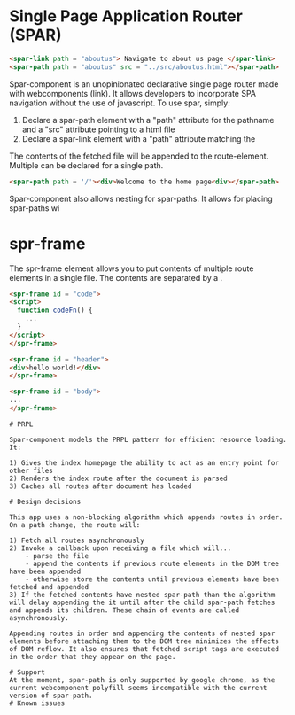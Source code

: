# Single Page Application Router (SPAR)

```html
<spar-link path = "aboutus"> Navigate to about us page </spar-link>
<spar-path path = "aboutus" src = "../src/aboutus.html"></spar-path>
```
Spar-component is an unopinionated declarative single page router made with webcomponents (link). It allows developers to incorporate SPA navigation without the use of javascript. To use spar, simply:

1) Declare a spar-path element with a "path" attribute for the pathname and a "src" attribute pointing to a html file
2) Declare a spar-link element with a "path" attribute matching the <spar-path>

The contents of the fetched file will be appended to the route-element. Multiple <spar-path> can be declared for a single path.

```html
<spar-path path = '/'><div>Welcome to the home page<div></spar-path>
```

Spar-component also allows nesting for spar-paths. It allows for placing spar-paths wi

# spr-frame

The spr-frame element allows you to put contents of multiple route elements in a single file. The contents are separated by a <spr-frame>.

```html
<spr-frame id = "code">
<script>
  function codeFn() {
    ...
  }
</script>
</spr-frame>

<spr-frame id = "header">
<div>hello world!</div>
</spr-frame>

<spr-frame id = "body">
...
</spr-frame>
```
<spar-path  path="/helloworld" frame-id="code" src="helloworld.html"></spar-path>
<spar-path path="/helloworld" frame-id="header" src="helloworld.html"></spar-path>
<spar-path path="/helloworld" frame-id="body" src="helloworld.html"></spar-path>
```
# PRPL

Spar-component models the PRPL pattern for efficient resource loading. It:

1) Gives the index homepage the ability to act as an entry point for other files
2) Renders the index route after the document is parsed
3) Caches all routes after document has loaded

# Design decisions

This app uses a non-blocking algorithm which appends routes in order. On a path change, the route will:

1) Fetch all routes asynchronously
2) Invoke a callback upon receiving a file which will...
    - parse the file
    - append the contents if previous route elements in the DOM tree have been appended
    - otherwise store the contents until previous elements have been fetched and appended
3) If the fetched contents have nested spar-path than the algorithm will delay appending the it until after the child spar-path fetches and appends its children. These chain of events are called asynchronously.  

Appending routes in order and appending the contents of nested spar elements before attaching them to the DOM tree minimizes the effects of DOM reflow. It also ensures that fetched script tags are executed in the order that they appear on the page.  

# Support 
At the moment, spar-path is only supported by google chrome, as the current webcomponent polyfill seems incompatible with the current version of spar-path.  
# Known issues
